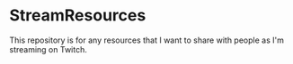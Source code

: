# StreamResources
This repository is for any resources that I want to share with people as I'm streaming on Twitch.
